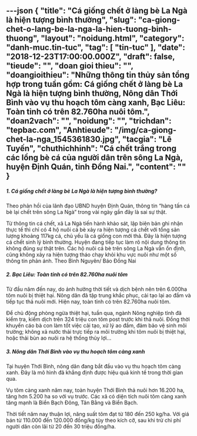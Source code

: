---json
{
    "title": "Cá giống chết ở làng bè La Ngà là hiện tượng bình thường",
    "slug": "ca-giong-chet-o-lang-be-la-nga-la-hien-tuong-binh-thuong",
    "layout": "noidung.html",
    "category": "danh-muc.tin-tuc",
    "tag": [
        "tin-tuc"
    ],
    "date": "2018-12-23T17:00:00.000Z",
    "draft": false,
    "tieude": "",
    "doan gioi thieu": "",
    "doangioithieu": "Những thông tin thủy sản tổng hợp trong tuần gồm: Cá giống chết ở làng bè La Ngà là hiện tượng bình thường, Nông dân Thới Bình vào vụ thu hoạch tôm càng xanh, Bạc Liêu: Toàn tỉnh có trên 82.760ha nuôi tôm.",
    "doan2vach": "",
    "noidung": "",
    "trichdan": "tepbac.com",
    "Anhtieude": "/img/ca-giong-chet-la-nga_1545361830.jpg",
    "tacgia": "Lê Tuyến",
    "chuthichhinh": "Cá chết trắng trong các lồng bè cá của người dân trên sông La Ngà, huyện Định Quán, tỉnh Đồng Nai.",
    "__content__": ""
}
---
<h5>1. C&aacute; giống chết ở l&agrave;ng b&egrave; La Ng&agrave; l&agrave; hiện tượng b&igrave;nh thường?</h5>

<p>Theo phản hồi của l&atilde;nh đạo UBND huyện Định Qu&aacute;n, th&ocirc;ng tin &ldquo;h&agrave;ng tấn c&aacute; b&egrave; lại chết tr&ecirc;n s&ocirc;ng La Ng&agrave;&rdquo; trong v&agrave;i ng&agrave;y gần đ&acirc;y l&agrave; sai sự thật.</p>

<p>Từ th&ocirc;ng tin c&aacute; chết, x&atilde; La Ng&agrave; tiến h&agrave;nh khảo s&aacute;t, lập bi&ecirc;n bản ghi nhận thực tế th&igrave; chỉ c&oacute; 4 hộ nu&ocirc;i c&aacute; b&egrave; xảy ra hiện tượng c&aacute; chết với tổng sản lượng khoảng 117kg c&aacute;, chủ yếu l&agrave; c&aacute; giống con mới thả. Đ&acirc;y l&agrave; hiện tượng c&aacute; chết sinh l&yacute; b&igrave;nh thường. Huyện đang tiếp tục l&agrave;m r&otilde; nội dung th&ocirc;ng tin kh&ocirc;ng đ&uacute;ng sự thật tr&ecirc;n. C&aacute;c hộ nu&ocirc;i c&aacute; b&egrave; tr&ecirc;n s&ocirc;ng La Ng&agrave; vẫn ổn định, cũng kh&ocirc;ng xảy ra hiện tượng th&aacute;o chạy khỏi khu vực nu&ocirc;i như một số th&ocirc;ng tin phản &aacute;nh. Theo B&igrave;nh Nguy&ecirc;n/ B&aacute;o Đồng Nai</p>

<h5>2. Bạc Li&ecirc;u: To&agrave;n tỉnh c&oacute; tr&ecirc;n 82.760ha nu&ocirc;i t&ocirc;m</h5>

<p>Từ đầu năm đến nay, do ảnh hưởng thời tiết v&agrave; dịch bệnh n&ecirc;n tr&ecirc;n 6.000ha t&ocirc;m nu&ocirc;i bị thiệt hại. N&ocirc;ng d&acirc;n đ&atilde; tập trung khắc phục, cải tạo lại ao đầm v&agrave; tiếp tục thả nu&ocirc;i mới. Hiện nay, to&agrave;n tỉnh c&oacute; tr&ecirc;n 82.760ha nu&ocirc;i t&ocirc;m.</p>

<p>Để chủ động ph&ograve;ng ngừa thiệt hại, tuần qua, ng&agrave;nh N&ocirc;ng nghiệp tỉnh đ&atilde; kiểm tra, kiểm dịch tr&ecirc;n 324 triệu con t&ocirc;m post trước khi thả nu&ocirc;i. Đồng thời khuyến c&aacute;o b&agrave; con l&agrave;m tốt việc cải tạo, xử l&yacute; ao đầm, đảm bảo vệ sinh m&ocirc;i trường; kh&ocirc;ng xả nước thải trực tiếp ra m&ocirc;i trường khi t&ocirc;m nu&ocirc;i bị thiệt hại, hoặc thải b&ugrave;n ao nu&ocirc;i ra hệ thống thủy lợi&hellip;</p>

<h5>3. N&ocirc;ng d&acirc;n Thới B&igrave;nh v&agrave;o vụ thu hoạch t&ocirc;m c&agrave;ng xanh</h5>

<p>Tại huyện Thới B&igrave;nh, n&ocirc;ng d&acirc;n đang bắt đầu v&agrave;o vụ thu hoạch t&ocirc;m c&agrave;ng xanh. Đ&acirc;y l&agrave; m&ocirc; h&igrave;nh đ&atilde; khẳng định được hiệu quả kinh tế trong thời gian qua.</p>

<p>Vụ t&ocirc;m c&agrave;ng xanh năm nay, to&agrave;n huyện Thới B&igrave;nh thả nu&ocirc;i hơn 16.200 ha, tăng hơn 5.200 ha so với vụ trước. C&aacute;c x&atilde; c&oacute; diện t&iacute;ch nu&ocirc;i t&ocirc;m c&agrave;ng xanh tăng mạnh l&agrave; Biển Bạch Đ&ocirc;ng, T&acirc;n Bằng v&agrave; Biển Bạch.</p>

<p>Thời tiết năm nay thuận lợi, năng suất t&ocirc;m đạt từ 180 đến 250 kg/ha. Với gi&aacute; b&aacute;n từ 110.000 đến 120.000 đồng/kg t&ugrave;y theo k&iacute;ch cỡ, sau khi trừ chi ph&iacute; người d&acirc;n c&ograve;n l&atilde;i từ 20 đến 30 triệu đồng/ha.</p>
